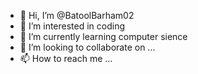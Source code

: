 - 👋 Hi, I’m @BatoolBarham02
- 👀 I’m interested in coding 
- 🌱 I’m currently learning computer sience 
- 💞️ I’m looking to collaborate on ...
- 📫 How to reach me ...

<!---
BatoolBarham02/BatoolBarham02 is a ✨ special ✨ repository because its `README.md` (this file) appears on your GitHub profile.
You can click the Preview link to take a look at your changes.
--->
